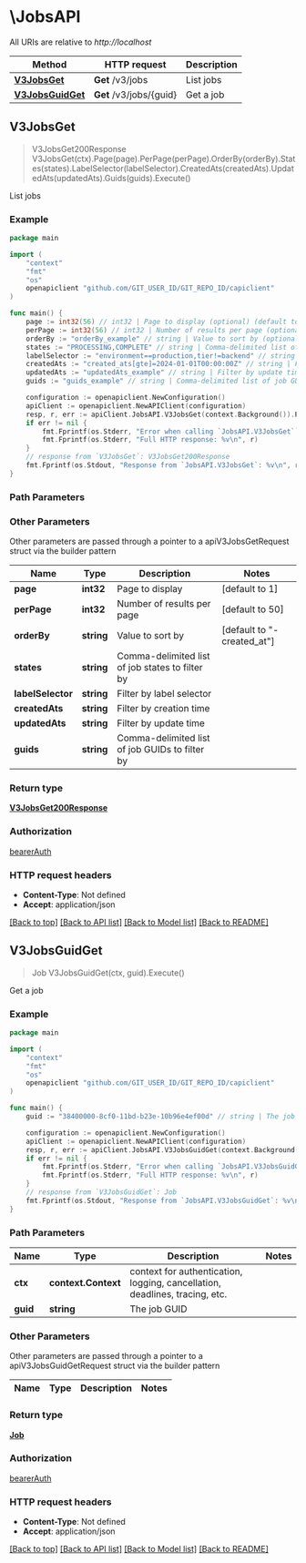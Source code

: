 # \JobsAPI

All URIs are relative to *http://localhost*

Method | HTTP request | Description
------------- | ------------- | -------------
[**V3JobsGet**](JobsAPI.md#V3JobsGet) | **Get** /v3/jobs | List jobs
[**V3JobsGuidGet**](JobsAPI.md#V3JobsGuidGet) | **Get** /v3/jobs/{guid} | Get a job



## V3JobsGet

> V3JobsGet200Response V3JobsGet(ctx).Page(page).PerPage(perPage).OrderBy(orderBy).States(states).LabelSelector(labelSelector).CreatedAts(createdAts).UpdatedAts(updatedAts).Guids(guids).Execute()

List jobs



### Example

```go
package main

import (
	"context"
	"fmt"
	"os"
	openapiclient "github.com/GIT_USER_ID/GIT_REPO_ID/capiclient"
)

func main() {
	page := int32(56) // int32 | Page to display (optional) (default to 1)
	perPage := int32(56) // int32 | Number of results per page (optional) (default to 50)
	orderBy := "orderBy_example" // string | Value to sort by (optional) (default to "-created_at")
	states := "PROCESSING,COMPLETE" // string | Comma-delimited list of job states to filter by (optional)
	labelSelector := "environment==production,tier!=backend" // string | Filter by label selector (optional)
	createdAts := "created_ats[gte]=2024-01-01T00:00:00Z" // string | Filter by creation time (optional)
	updatedAts := "updatedAts_example" // string | Filter by update time (optional)
	guids := "guids_example" // string | Comma-delimited list of job GUIDs to filter by (optional)

	configuration := openapiclient.NewConfiguration()
	apiClient := openapiclient.NewAPIClient(configuration)
	resp, r, err := apiClient.JobsAPI.V3JobsGet(context.Background()).Page(page).PerPage(perPage).OrderBy(orderBy).States(states).LabelSelector(labelSelector).CreatedAts(createdAts).UpdatedAts(updatedAts).Guids(guids).Execute()
	if err != nil {
		fmt.Fprintf(os.Stderr, "Error when calling `JobsAPI.V3JobsGet``: %v\n", err)
		fmt.Fprintf(os.Stderr, "Full HTTP response: %v\n", r)
	}
	// response from `V3JobsGet`: V3JobsGet200Response
	fmt.Fprintf(os.Stdout, "Response from `JobsAPI.V3JobsGet`: %v\n", resp)
}
```

### Path Parameters



### Other Parameters

Other parameters are passed through a pointer to a apiV3JobsGetRequest struct via the builder pattern


Name | Type | Description  | Notes
------------- | ------------- | ------------- | -------------
 **page** | **int32** | Page to display | [default to 1]
 **perPage** | **int32** | Number of results per page | [default to 50]
 **orderBy** | **string** | Value to sort by | [default to &quot;-created_at&quot;]
 **states** | **string** | Comma-delimited list of job states to filter by | 
 **labelSelector** | **string** | Filter by label selector | 
 **createdAts** | **string** | Filter by creation time | 
 **updatedAts** | **string** | Filter by update time | 
 **guids** | **string** | Comma-delimited list of job GUIDs to filter by | 

### Return type

[**V3JobsGet200Response**](V3JobsGet200Response.md)

### Authorization

[bearerAuth](../README.md#bearerAuth)

### HTTP request headers

- **Content-Type**: Not defined
- **Accept**: application/json

[[Back to top]](#) [[Back to API list]](../README.md#documentation-for-api-endpoints)
[[Back to Model list]](../README.md#documentation-for-models)
[[Back to README]](../README.md)


## V3JobsGuidGet

> Job V3JobsGuidGet(ctx, guid).Execute()

Get a job



### Example

```go
package main

import (
	"context"
	"fmt"
	"os"
	openapiclient "github.com/GIT_USER_ID/GIT_REPO_ID/capiclient"
)

func main() {
	guid := "38400000-8cf0-11bd-b23e-10b96e4ef00d" // string | The job GUID

	configuration := openapiclient.NewConfiguration()
	apiClient := openapiclient.NewAPIClient(configuration)
	resp, r, err := apiClient.JobsAPI.V3JobsGuidGet(context.Background(), guid).Execute()
	if err != nil {
		fmt.Fprintf(os.Stderr, "Error when calling `JobsAPI.V3JobsGuidGet``: %v\n", err)
		fmt.Fprintf(os.Stderr, "Full HTTP response: %v\n", r)
	}
	// response from `V3JobsGuidGet`: Job
	fmt.Fprintf(os.Stdout, "Response from `JobsAPI.V3JobsGuidGet`: %v\n", resp)
}
```

### Path Parameters


Name | Type | Description  | Notes
------------- | ------------- | ------------- | -------------
**ctx** | **context.Context** | context for authentication, logging, cancellation, deadlines, tracing, etc.
**guid** | **string** | The job GUID | 

### Other Parameters

Other parameters are passed through a pointer to a apiV3JobsGuidGetRequest struct via the builder pattern


Name | Type | Description  | Notes
------------- | ------------- | ------------- | -------------


### Return type

[**Job**](Job.md)

### Authorization

[bearerAuth](../README.md#bearerAuth)

### HTTP request headers

- **Content-Type**: Not defined
- **Accept**: application/json

[[Back to top]](#) [[Back to API list]](../README.md#documentation-for-api-endpoints)
[[Back to Model list]](../README.md#documentation-for-models)
[[Back to README]](../README.md)

